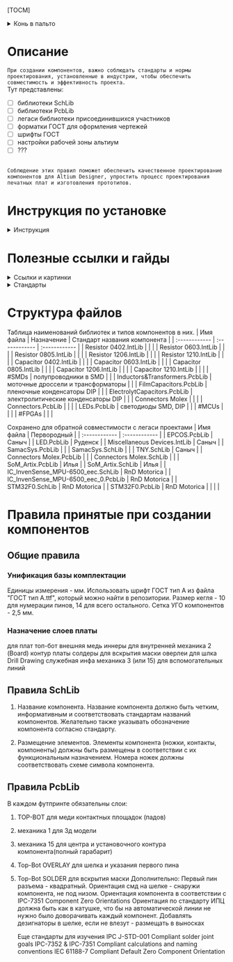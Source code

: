 [TOCM]
<details>
<summary>Конь в пальто</summary>


![Конь](https://github.com/KanstantsinYankun/AltiumHorseLibrary/assets/92923749/7db3f4b7-61cd-48c1-9d28-b666c0c99069) 

</details>



# Описание

 `При создании компонентов, важно соблюдать стандарты и нормы проектирования, установленные в индустрии, чтобы обеспечить совместимость и эффективность проекта. `
<br> Тут представлены:
- [ ] библиотеки SchLib
- [ ] библиотеки PcbLib
- [ ] легаси библиотеки присоединившихся участников
- [ ] форматки ГОСТ для оформления чертежей
- [ ] шрифты ГОСТ
- [ ] настройки рабочей зоны альтиум
- [ ] ???

<br> `Соблюдение этих правил поможет обеспечить качественное проектирование компонентов для Altium Designer, упростить процесс проектирования печатных плат и изготовления прототипов.`

# Инструкция по установке
<details>
<summary>Инструкция</summary>


## Как начать пользоваться библиотекой
### В случае, если у вас нет гит-клиента:
* Скачать архив с файлами библиотеки, нажав кнопку "Clone or download", расположенную справа над списком файлов репозитория, и выбрав пункт "Download ZIP".
* Разархивировать скачанные файлы в папку, путь к которой не содержит национальных символов и пробелов. C:\AltiumHorseLibrary
* Запустить Altium Designer.
* Открыть панель Components, нажать кнопку правее названия в виде трех горизонтальных полосок, выбрать  "File-based Libraryes Preferences", выбрать вкладку "Installed".
* ![image](https://github.com/KanstantsinYankun/AltiumHorseLibrary/assets/92923749/c9f6f165-d9cb-4c2f-b7cc-1a916a3894c8)

* Нажать на кнопку "Install...", перейти по пути где лежит наш репозиторий и выбрать папку с бибилиотеками C:\AltiumHorseLibrary\hLIBs.
* Выбрать тип отображаемых файлов: All installable Libraryes
* В корневой папке библиотеки найти и выбрать все файлы, или только те что вам необходимы (если вам не нужна поддержка легаси).
* Нажать "Открыть" или "Open".
* Нажать "Close".
* Пользоваться : )
  
### В случае, если у вас есть гит-клиент:
* Нажать кнопку "Clone or download", скопировать появившуюся ссылку на репозиторий для гит-клиента.
* Клонировать репозиторий через гит-клиент на локальную машину.
* Установить библиотеку, повторив пункты 3 -- 10 из предыдущего списка.

### Установка файлов и программ:
В папке Additional
.TTF files - Russian GOST fonts, copy to "C:\Windows\Fonts" directory

Установка форматок


</details>

# Полезные ссылки и гайды
<details>
<summary>Ссылки и картинки</summary>

Альтиумовский обзор создания библиотечных компонентов
https://www.altium.com/ru/documentation/altium-designer/creating-file-based-library-components?version=18.1

Альтиумовский гайд куда тыкать что бы создать посадочную площадку компонента
https://www.altium.com/ru/documentation/altium-designer/creating-pcb-footprint?version=19.1

Полезный FAQ iXBT
https://forum.ixbt.com/topic.cgi?id=48:5410

</details>

<details>
<summary>Стандарты</summary>

![image](https://github.com/KanstantsinYankun/AltiumHorseLibrary/assets/92923749/4f0f0d9e-3849-4107-a094-e1735057dc20)

![image](https://github.com/KanstantsinYankun/AltiumHorseLibrary/assets/92923749/8e7aa3c9-5904-414e-b00f-a9d692dc94f5)



</details>

# Структура файлов

Таблица наименований библиотек и типов компонентов в них.
| Имя файла  | Назначение  | Стандарт названия компонента | 
| :------------ | :------------ | :------------ |
| Resistor 0402.IntLib |  |  |
| Resistor 0603.IntLib |  |  |
| Resistor 0805.IntLib |  |  |
| Resistor 1206.IntLib |  |  |
| Resistor 1210.IntLib |  |  |
| Capacitor 0402.IntLib |  |  |
| Capacitor 0603.IntLib |  |  |
| Capacitor 0805.IntLib |  |  |
| Capacitor 1206.IntLib |  |  |
| Capacitor 1210.IntLib |  |  |
| #SMDs                              | полупроводники в SMD |  |
| Inductors&Transformers.PcbLib      | моточные дроссели и трансформаторы |  |
| FilmCapacitors.PcbLib              | пленочные конденсаторы DIP |  |
| ElectrolytCapacitors.PcbLib        | электролитические конденсаторы DIP |  |
| Connectors Molex                   |  |  |
| Connectors.PcbLib                  |  |  |
| LEDs.PcbLib                        | светодиоды SMD, DIP |  |
| #MCUs                              |  |  |
| #FPGAs                             |  |  |


Сохранено для обратной совместимости с легаси проектами
| Имя файла  | Первородный  |
| :------------ | :------------ |
| EPCOS.PcbLib                       | Саныч |
| LED.PcbLib                         | Руденск |
| Miscellaneous Devices.IntLib       | Саныч |
| SamacSys.PcbLib                    |  |
| SamacSys.SchLib                    |  |
| TNY.SchLib                         | Саныч |
| Connectors Molex.PcbLib            |  |
| Connectors Molex.SchLib            |  |
| SoM_Artix.PcbLib                   | Илья |
| SoM_Artix.SchLib                   | Илья |
| IC_InvenSense_MPU-6500_eec.SchLib | RnD Motorica |
| IC_InvenSense_MPU-6500_eec_0.PcbLib | RnD Motorica |
| STM32F0.SchLib | RnD Motorica |
| STM32F0.PcbLib | RnD Motorica |
|  |  |


# Правила принятые при создании компонентов
## Общие правила 
### Унификация базы комплектации
Единицы измерения - мм.
Использовать шрифт ГОСТ тип А из файла "ГОСТ тип А.ttf", который можно найти в репозитории.
Размер кегля - 10 для нумерации пинов, 14 для всего остального.
Сетка УГО компонентов - 2,5 мм.


### Назначение слоев  платы
для плат 
топ-бот внешняя медь
иннеры для внутренней
механика 2 (Board) контур платы
солдеры для вскрытия маски
оверлеи для шлка
Drill Drawing служебная инфа
механика 3 (или 15) для вспомогательных линий

## Правила SchLib
1. Название компонента. Название компонента должно быть четким, информативным и соответствовать стандартам названий компонентов. Желательно также указывать обозначение компонента согласно стандарту.

2. Размещение элементов. Элементы компонента (ножки, контакты, компоненты) должны быть размещены в соответствии с их функциональным назначением. Номера ножек должны соответствовать схеме символа компонента.

## Правила PcbLib


В  каждом футпринте обязательны слои:
1. TOP-BOT для меди контактных площадок (падов)
2. механика 1 для 3д модели
3. механика 15 для центра и установочного контура компонента(полный гарабарит)
4. Top-Bot OVERLAY для шелка и указания первого пина
5. Top-Bot SOLDER для вскрытия маски
Дополнительно:
   Первый пин разъема  - квадратный.
   Ориентация смд на шелке - снаружи компонента, не  под низом.
   Ориентация компонента в соответствии с IPC-7351 Component Zero Orientations Ориентация по стандарту ИПЦ должна быть как в катушке, что бы на автоматической линии не нужно было доворачивать каждый компонент.
   Добавлять дезигнаторы в  шелке, если не влезут  - размещать в  выносках



   Еще стандарты для изучения
IPC J-STD-001 Compliant solder joint goals
IPC-7352 & IPC-7351 Compliant calculations and naming conventions
IEC 61188-7 Compliant Default Zero Component Orientation
